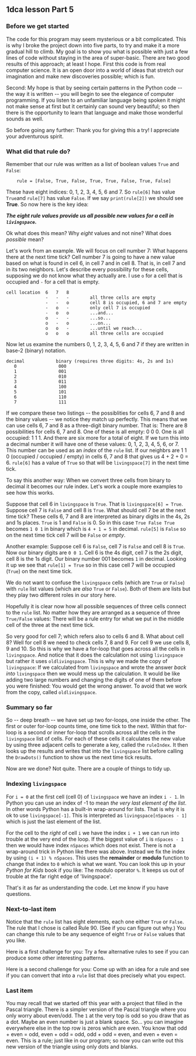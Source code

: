## 1dca lesson Part 5

### Before we get started

The code for this program may seem mysterious or a bit complicated. This is why I broke the project down into five 
parts, to try and make it a more gradual hill to climb. My goal is to show you what is possible with just
a few lines of code without staying in the area of super-basic. There are two good results of this approach; 
at least I hope. First this code is from real computer science. It is an open door into a world of ideas 
that stretch our imagination and make new discoveries possible; which is fun. 


Second: My hope is that by seeing certain patterns in the Python code -- the way it is written -- you will
begin to see the elegance of computer programming. If you listen to an unfamiliar language being spoken 
it might not make sense at first but it certainly can sound very beautiful; so then there is the opportunity
to learn that language and make those wonderful sounds as well. 


So before going any further: Thank you for giving this a try! I appreciate your adventurous spirit. 


### What did that rule do? 


Remember that our rule was written as a list of boolean values `True` and `False`: 

```
    rule = [False, True, False, True, True, False, True, False]
````

These have eight indices: 0, 1, 2, 3, 4, 5, 6 and 7. So `rule[6]` has value `True`and 
`rule[7]` has value `False`. 
If we say `print(rule[2])` we should see **True**. So now here is the key idea: 


***The eight rule values provide us all possible new values for a cell in `livingspace`.***


Ok what does this mean? Why *eight* values and not nine? What does *possible* mean? 


Let's work from an example. We will focus on cell number 7: What happens there at the next
time tick? Cell number 7 is going to have a new value based on what is found
in cell 6, in cell 7 and in cell 8. That is, in cell 7 and in its two neighbors. Let's describe every 
possibility for these cells, supposing we do not know what they actually are. 
I use `o` for a cell that is occupied and `-` for a cell that is empty. 

```
cell location  6   7   8
               -   -   -        all three cells are empty
               -   -   o        cell 8 is occupied, 6 and 7 are empty
               -   o   -        only cell 7 is occupied
               -   o   o        ...and...
               o   -   -        ...so...
               o   -   o        ...on...
               o   o   -        ...until we reach...
               o   o   o        all three cells are occupied
```

Now let us examine the numbers 0, 1, 2, 3, 4, 5, 6 and 7 if they are written in base-2 (binary) notation.


```
decimal            binary (requires three digits: 4s, 2s and 1s)
   0                000  
   1                001 
   2                010
   3                011
   4                100
   5                101
   6                110
   7                111
```

If we compare these two listings -- the possiblities for cells 6, 7 and 8 and the 
binary values -- we notice they match up
perfectly. This means that we can use cells 6, 7 and 8
as a three-digit binary number. That is: There are 8 possibilities for cells 
6, 7 and 8. One of these is all empty: 0 0 0. One is all occupied: 1 1 1. And 
there are six more for a total of eight. If we turn this into a decimal number
it will have one of these values: 0, 1, 2, 3, 4, 5, 6, or 7. This number can 
be used as an *index* of the `rule` list. If our neighbrs are 1 1 0 (occupied / 
occupied / empty) in cells 6, 7 and 8 that gives us 4 + 2 + 0 = 6. `rule[6]` 
has a value of `True` so that will be `livingspace[7]` in the next time tick. 


To say this another way: When we convert three cells from binary to decimal it 
becomes our rule index. Let's work a couple more examples to see 
how this works. 


Suppose that cell 6 in `livingspace` is `True`. That is `livingspace[6] = True`. Suppose cell
7 is `False` and cell 8 is `True`. What should cell 7 be at the next time tick? These
cells 6, 7 and 8 are interpreted as binary digits in the 4s, 2s and 1s places. `True` is 1
and `False` is 0. So in this case `True False True` becomes
`1 0 1` in binary which is `4 + 1 = 5` in decimal. `rule[5]` is `False` so on the next time
tick cell 7 will be `False` or *empty*. 


Another example: Suppose cell 6 is `False`, cell 7 is `False` and cell 8 is `True`. Now
our binary digits are `0 0 1`. Cell 6 is the 4s digit, 
cell 7 is the 2s digit, cell 8 is the 1s digit. Our binary number 001 becomes `1` in decimal.
Looking it up we see that `rule[1] = True` so in this case cell 7 will be occupied (`True`) on 
the next time tick. 


We do not want to confuse the `livingspace` cells (which are `True` or `False`) 
with `rule` list values (which are *also* `True` or `False`). Both of them 
are lists but they play two different roles in our story here.


Hopefully it is clear now how all possible sequences of three cells connect to the `rule` list. 
No matter how they are arranged as a sequence of three `True/False` values: There will be a rule
entry for what we put in the middle cell of the three at the next time tick. 


So very good for cell 7; which refers also to cells 6 and 8. What about cell 8? Well for cell
8 we need to check cells 7, 8 and 9. For cell 9 we use cells 8, 9 and 10. So this is why we 
have a for-loop that goes across all the cells in `livingspace`. And notice that it does the 
calculation not using `livingspace` but rather it uses `oldlivingspace`. This is why we made
the copy of `livingspace`: If we calculated from `livingspace` and wrote the answer *back into* 
`livingspace` then we would mess up the calculation. It would be like adding two large numbers and
changing the digits of one of them before you were finished: You would get the wrong answer. 
To avoid that we work from the copy, called `oldlivingspace`. 


### Summary so far


So -- deep breath -- we have set up two for-loops, one inside the other. The first or outer
for-loop counts time, one time tick to the next. Within that for-loop is a second or inner
for-loop that scrolls across all the cells in the `livingspace` list of cells. For each of 
these cells it calculates the new value by using three adjacent cells to generate a key, 
called the `ruleIndex`. It then looks up the results and writes that into the `livingspace`
list before calling the `DrawDots()` function to show us the next time tick results. 


Now are we done? Not quite. There are a couple of things to tidy up.


### Indexing `livingspace`


For `i = 0` at the first cell (cell 0) of `livingspace` we have an index `i - 1`. In Python
you can use an index of -1 to mean *the very last element of the list*. In other words Python
has a built-in wrap-around for lists. That is why it is ok to use `livingspace[-1]`. This
is interpreted as `livingspace[nSpaces - 1]` which is just the last element of the list. 


For the cell to the *right* of cell `i` we have the index `i + 1` we can run into trouble 
at the very end of the loop. If the biggest value of `i` is `nSpaces - 1` then we would
have index `nSpaces` which does not exist. There is not a wrap-around trick in Python like 
there was above. Instead we fix the index by using `(i + 1) % nSpaces`. This uses the 
**remainder** or **modulo** function to change that index to `0` which is what we want. 
You can look this up in your *Python for Kids* book if you like: The modulo operator `%`. 
It keeps us out of trouble at the far right edge of 'livingspace'. 


That's it as far as understanding the code. Let me know if you have questions. 


### Next-to-last item


Notice that the `rule` list has eight elements, each one either `True` or `False`. The rule
that I chose is called Rule 90. (See if you can figure out why.) You can change this rule
to be any sequence of eight `True` or `False` values that you like. 


Here is a first challenge for you: Try a few alternative rules to see if you can produce 
some other interesting patterns. 


Here is a second challenge for you: Come up with an idea for a rule and see if you can 
convert that into a `rule` list that does precisely what you expect. 


### Last item


You may recall that we started off this year with a project that filled in the Pascal triangle. 
There is a simpler version of the Pascal triangle where you only worry about even/odd. The `1` at the 
very top is odd so you draw that as a dot. Maybe an even number is just a blank space. So...
you can imagine everywhere else in the top row is zeros 
which are even. You know that odd + even = odd, even + odd = odd, odd + odd = even, and even + even = even. 
This is a rule; just like in our program; so now you can write out this new version of the triangle 
using only dots and blanks.  
